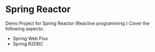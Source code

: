 # Spring Reactor

Demo Project for Spring Reactor (Reactive programming )
Cover the following aspects:

- Spring Web Flux
- Spring R2DBC